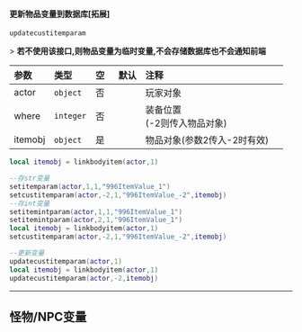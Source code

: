 #### 更新物品变量到数据库[拓展]

`updatecustitemparam`

&gt; **若不使用该接口,则物品变量为临时变量,不会存储数据库也不会通知前端**

| 参数    | 类型      | 空   | 默认 | 注释                           |
| :------ | :-------- | :--- | :--- | :----------------------------- |
| actor   | `object`  | 否   |      | 玩家对象                       |
| where   | `integer` | 否   |      | 装备位置<br />(-2则传入物品对象) |
| itemobj | `object`  | 是   |      | 物品对象(参数2传入-2时有效)    |

```lua
local itemobj = linkbodyitem(actor,1)

--存str变量
setitemparam(actor,1,1,"996ItemValue_1")
setcustitemparam(actor,-2,1,"996ItemValue_-2",itemobj)
--存int变量
setitemintparam(actor,1,1,"996ItemValue_1")
setitemintparam(actor,2,1,"996ItemValue_1")
local itemobj = linkbodyitem(actor,1)
setcustitemparam(actor,-2,1,"996ItemValue_-2",itemobj)

--更新变量
updatecustitemparam(actor,1)
local itemobj = linkbodyitem(actor,1)
updatecustitemparam(actor,-2,itemobj)
```

------------
## 怪物/NPC变量

